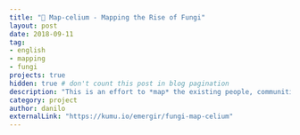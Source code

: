 ```yaml
---
title: "🍄 Map-celium - Mapping the Rise of Fungi"
layout: post
date: 2018-09-11
tag:
- english
- mapping
- fungi
projects: true
hidden: true # don't count this post in blog pagination
description: "This is an effort to *map* the existing people, communities, movements, organizations, and initiatives that recognize the power of *fungi* to provide guidance in the wake of the Antropocene."
category: project
author: danilo
externalLink: "https://kumu.io/emergir/fungi-map-celium"
---
```

